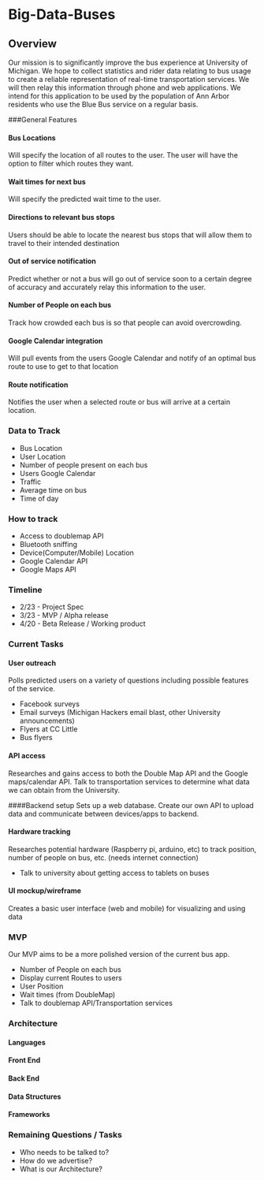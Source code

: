 # Big-Data-Buses

## Overview

Our mission is to significantly improve the bus experience at University of Michigan. We hope to collect statistics and rider data relating to bus usage to create a reliable representation of real-time transportation services. We will then relay this information through phone and web applications. We intend for this application to be used by the population of Ann Arbor residents who use the Blue Bus service on a regular basis.

###General Features
#### Bus Locations
Will specify the location of all routes to the user. The user will have the option to filter which routes they want. 

#### Wait times for next bus
Will specify the predicted wait time to the user.

#### Directions to relevant bus stops
Users should be able to locate the nearest bus stops that will allow them to travel to their intended destination

#### Out of service notification
Predict whether or not a bus will go out of service soon to a certain degree of accuracy and accurately relay this information to the user.

#### Number of People on each bus
Track how crowded each bus is so that people can avoid overcrowding.

#### Google Calendar integration
Will pull events from the users Google Calendar and notify of an optimal bus route to use to get to that location

#### Route notification
Notifies the user when a selected route or bus will arrive at a certain location.


### Data to Track


+ Bus Location
+ User Location
+ Number of people present on each bus
+ Users Google Calendar
+ Traffic
+ Average time on bus
+ Time of day

### How to track


+ Access to doublemap API
+ Bluetooth sniffing
+ Device(Computer/Mobile) Location
+ Google Calendar API
+ Google Maps API

### Timeline

+ 2/23 - Project Spec
+ 3/23 - MVP / Alpha release
+ 4/20 - Beta Release / Working product

### Current Tasks


#### User outreach
Polls predicted users on a variety of questions including possible features of the service. 
+ Facebook surveys
+ Email surveys (Michigan Hackers email blast, other University announcements)
+ Flyers at CC Little
+ Bus flyers


#### API access
Researches and gains access to both the Double Map API and the Google maps/calendar API. Talk to transportation services to determine what data we can obtain from the University. 

####Backend setup
Sets up a web database. Create our own API to upload data and communicate between devices/apps to backend.


#### Hardware tracking
Researches potential hardware (Raspberry pi, arduino, etc) to track position, number of people on bus, etc. (needs internet connection)
+  Talk to university about getting access to tablets on buses

#### UI mockup/wireframe
Creates a basic user interface (web and mobile) for visualizing and using data

### MVP
Our MVP aims to be a more polished version of the current bus app. 
+ Number of People on each bus
+ Display current Routes to users
+ User Position
+ Wait times (from DoubleMap)
+ Talk to doublemap API/Transportation services

### Architecture


#### Languages


#### Front End

#### Back End

#### Data Structures


#### Frameworks

### Remaining Questions / Tasks
+ Who needs to be talked to?
+ How do we advertise?
+ What is our Architecture?
